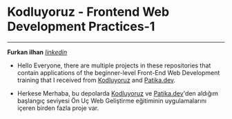 # Kodluyoruz - Frontend Web Development Practices-1
___
  **Furkan ilhan**               *[linkedin](https://www.linkedin.com/in/furkan-ilhan-/)*

 
 - Hello Everyone, there are multiple projects in these repositories that contain applications of the beginner-level Front-End Web Development training that I received from [Kodluyoruz](https://courses.kodluyoruz.org/) and [Patika.dev](https://www.patika.dev/tr).

 - Herkese Merhaba, bu depolarda [Kodluyoruz](https://courses.kodluyoruz.org/)  ve [Patika.dev](https://www.patika.dev/tr)'den aldığım başlangıç seviyesi Ön Uç Web Geliştirme eğitiminin uygulamalarını içeren birden fazla proje var. 

